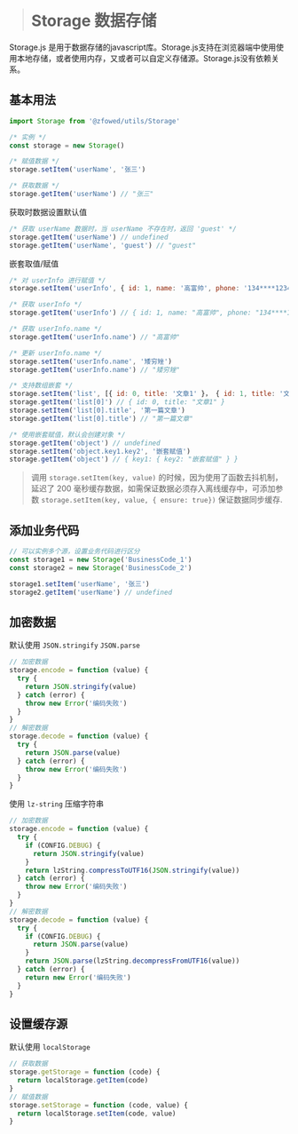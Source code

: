 > # Storage 数据存储

Storage.js 是用于数据存储的javascript库。Storage.js支持在浏览器端中使用使用本地存储，或者使用内存，又或者可以自定义存储源。Storage.js没有依赖关系。

## 基本用法

```javascript
import Storage from '@zfowed/utils/Storage'
```

```javascript
/* 实例 */
const storage = new Storage()

/* 赋值数据 */
storage.setItem('userName', '张三')

/* 获取数据 */
storage.getItem('userName') // "张三"
```

获取时数据设置默认值

```javascript
/* 获取 userName 数据时，当 userName 不存在时，返回 'guest' */
storage.getItem('userName') // undefined
storage.getItem('userName', 'guest') // "guest"
```

嵌套取值/赋值

```javascript
/* 对 userInfo 进行赋值 */
storage.setItem('userInfo', { id: 1, name: '高富帅', phone: '134****1234' })

/* 获取 userInfo */
storage.getItem('userInfo') // { id: 1, name: "高富帅", phone: "134****1234" }

/* 获取 userInfo.name */
storage.getItem('userInfo.name') // "高富帅"

/* 更新 userInfo.name */
storage.setItem('userInfo.name', '矮穷矬')
storage.getItem('userInfo.name') // "矮穷矬"

/* 支持数组嵌套 */
storage.setItem('list', [{ id: 0, title: '文章1' }， { id: 1, title: '文章2' }])
storage.getItem('list[0]') // { id: 0, title: "文章1" }
storage.setItem('list[0].title', '第一篇文章')
storage.getItem('list[0].title') // "第一篇文章"

/* 使用嵌套赋值，默认会创建对象 */
storage.getItem('object') // undefined
storage.setItem('object.key1.key2', '嵌套赋值')
storage.getItem('object') // { key1: { key2: "嵌套赋值" } }
```

> 调用 `storage.setItem(key, value)` 的时候，因为使用了函数去抖机制，延迟了 200 毫秒缓存数据，如需保证数据必须存入离线缓存中，可添加参数 `storage.setItem(key, value, { ensure: true})` 保证数据同步缓存.

## 添加业务代码

```javascript
// 可以实例多个源，设置业务代码进行区分
const storage1 = new Storage('BusinessCode_1')
const storage2 = new Storage('BusinessCode_2')

storage1.setItem('userName', '张三')
storage2.getItem('userName') // undefined
```

## 加密数据

默认使用 `JSON.stringify` `JSON.parse`

```javascript
// 加密数据
storage.encode = function (value) {
  try {
    return JSON.stringify(value)
  } catch (error) {
    throw new Error('编码失败')
  }
}
// 解密数据
storage.decode = function (value) {
  try {
    return JSON.parse(value)
  } catch (error) {
    throw new Error('编码失败')
  }
}
```

使用 `lz-string` 压缩字符串

```javascript
// 加密数据
storage.encode = function (value) {
  try {
    if (CONFIG.DEBUG) {
      return JSON.stringify(value)
    }
    return lzString.compressToUTF16(JSON.stringify(value))
  } catch (error) {
    throw new Error('编码失败')
  }
}
// 解密数据
storage.decode = function (value) {
  try {
    if (CONFIG.DEBUG) {
      return JSON.parse(value)
    }
    return JSON.parse(lzString.decompressFromUTF16(value))
  } catch (error) {
    return new Error('编码失败')
  }
}
```

## 设置缓存源

默认使用 `localStorage`

```javascript
// 获取数据
storage.getStorage = function (code) {
  return localStorage.getItem(code)
}
// 赋值数据
storage.setStorage = function (code, value) {
  return localStorage.setItem(code, value)
}
```
